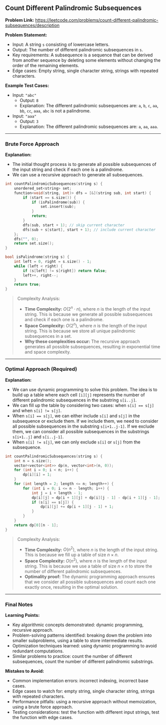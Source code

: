 ## Count Different Palindromic Subsequences

**Problem Link:** https://leetcode.com/problems/count-different-palindromic-subsequences/description

**Problem Statement:**
- Input: A string `s` consisting of lowercase letters.
- Output: The number of different palindromic subsequences in `s`.
- Key requirements: A subsequence is a sequence that can be derived from another sequence by deleting some elements without changing the order of the remaining elements.
- Edge cases: Empty string, single character string, strings with repeated characters.

**Example Test Cases:**
- Input: `"abc"`
  - Output: `8`
  - Explanation: The different palindromic subsequences are: `a`, `b`, `c`, `aa`, `bb`, `cc`, `aaa`, `abc` is not a palindrome.
- Input: `"aaa"`
  - Output: `3`
  - Explanation: The different palindromic subsequences are: `a`, `aa`, `aaa`.

---

### Brute Force Approach

**Explanation:**
- The initial thought process is to generate all possible subsequences of the input string and check if each one is a palindrome.
- We can use a recursive approach to generate all subsequences.

```cpp
int countPalindromicSubsequences(string s) {
    unordered_set<string> set;
    function<void(string, int)> dfs = [&](string sub, int start) {
        if (start == s.size()) {
            if (isPalindrome(sub)) {
                set.insert(sub);
            }
            return;
        }
        dfs(sub, start + 1); // skip current character
        dfs(sub + s[start], start + 1); // include current character
    };
    dfs("", 0);
    return set.size();
}

bool isPalindrome(string s) {
    int left = 0, right = s.size() - 1;
    while (left < right) {
        if (s[left] != s[right]) return false;
        left++, right--;
    }
    return true;
}
```

> Complexity Analysis:
> - **Time Complexity:** $O(2^n \cdot n)$, where $n$ is the length of the input string. This is because we generate all possible subsequences and check if each one is a palindrome.
> - **Space Complexity:** $O(2^n)$, where $n$ is the length of the input string. This is because we store all unique palindromic subsequences in a set.
> - **Why these complexities occur:** The recursive approach generates all possible subsequences, resulting in exponential time and space complexity.

---

### Optimal Approach (Required)

**Explanation:**
- We can use dynamic programming to solve this problem. The idea is to build up a table where each cell `[i][j]` represents the number of different palindromic subsequences in the substring `s[i..j]`.
- We can fill up the table by considering two cases: when `s[i] == s[j]` and when `s[i] != s[j]`.
- When `s[i] == s[j]`, we can either include `s[i]` and `s[j]` in the subsequence or exclude them. If we include them, we need to consider all possible subsequences in the substring `s[i+1..j-1]`. If we exclude them, we can consider all possible subsequences in the substrings `s[i+1..j]` and `s[i..j-1]`.
- When `s[i] != s[j]`, we can only exclude `s[i]` or `s[j]` from the subsequence.

```cpp
int countPalindromicSubsequences(string s) {
    int n = s.size();
    vector<vector<int>> dp(n, vector<int>(n, 0));
    for (int i = 0; i < n; i++) {
        dp[i][i] = 1;
    }
    for (int length = 2; length <= n; length++) {
        for (int i = 0; i <= n - length; i++) {
            int j = i + length - 1;
            dp[i][j] = dp[i + 1][j] + dp[i][j - 1] - dp[i + 1][j - 1];
            if (s[i] == s[j]) {
                dp[i][j] += dp[i + 1][j - 1] + 1;
            }
        }
    }
    return dp[0][n - 1];
}
```

> Complexity Analysis:
> - **Time Complexity:** $O(n^2)$, where $n$ is the length of the input string. This is because we fill up a table of size $n \times n$.
> - **Space Complexity:** $O(n^2)$, where $n$ is the length of the input string. This is because we use a table of size $n \times n$ to store the number of different palindromic subsequences.
> - **Optimality proof:** The dynamic programming approach ensures that we consider all possible subsequences and count each one exactly once, resulting in the optimal solution.

---

### Final Notes

**Learning Points:**
- Key algorithmic concepts demonstrated: dynamic programming, recursive approach.
- Problem-solving patterns identified: breaking down the problem into smaller subproblems, using a table to store intermediate results.
- Optimization techniques learned: using dynamic programming to avoid redundant computations.
- Similar problems to practice: count the number of different subsequences, count the number of different palindromic substrings.

**Mistakes to Avoid:**
- Common implementation errors: incorrect indexing, incorrect base cases.
- Edge cases to watch for: empty string, single character string, strings with repeated characters.
- Performance pitfalls: using a recursive approach without memoization, using a brute force approach.
- Testing considerations: test the function with different input strings, test the function with edge cases.
